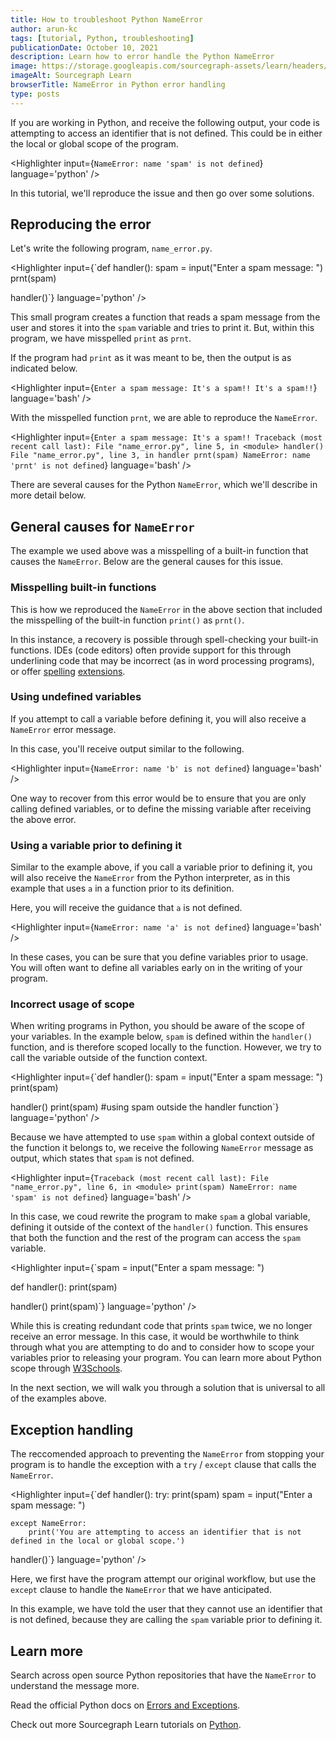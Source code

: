 ```yaml
---
title: How to troubleshoot Python NameError
author: arun-kc
tags: [tutorial, Python, troubleshooting]
publicationDate: October 10, 2021
description: Learn how to error handle the Python NameError
image: https://storage.googleapis.com/sourcegraph-assets/learn/headers/sourcegraph-learn-header.png
imageAlt: Sourcegraph Learn
browserTitle: NameError in Python error handling
type: posts
---
```


If you are working in Python, and receive the following output, your code is attempting to access an identifier that is not defined. This could be in either the local or global scope of the program.

<Highlighter
input={`NameError: name 'spam' is not defined`}
language='python'
/>

In this tutorial, we'll reproduce the issue and then go over some solutions.

## Reproducing the error

Let's write the following program, `name_error.py`. 

<Highlighter
input={`def handler():
    spam = input("Enter a spam message: ")
    prnt(spam)
   
handler()`}
language='python'
/>

This small program creates a function that reads a spam message from the user and stores it into the `spam` variable and tries to print it. But, within this program, we have misspelled `print` as `prnt`.

If the program had `print` as it was meant to be, then the output is as indicated below.

<Highlighter
input={`Enter a spam message: It's a spam!!
It's a spam!!`}
language='bash'
/>

With the misspelled function `prnt`, we are able to reproduce the `NameError`.

<Highlighter
input={`Enter a spam message: It's a spam!!
Traceback (most recent call last):
  File "name_error.py", line 5, in <module>
    handler()
  File "name_error.py", line 3, in handler
    prnt(spam)
NameError: name 'prnt' is not defined`}
language='bash'
/>

There are several causes for the Python `NameError`, which we'll describe in more detail below.

## General causes for `NameError`

The example we used above was a misspelling of a built-in function that causes the `NameError`. Below are the general causes for this issue.

### Misspelling built-in functions

This is how we reproduced the `NameError` in the above section that included the misspelling of the built-in function `print()` as `prnt()`. 

In this instance, a recovery is possible through spell-checking your built-in functions. IDEs (code editors) often provide support for this through underlining code that may be incorrect (as in word processing programs), or offer [spelling](https://marketplace.visualstudio.com/items?itemName=streetsidesoftware.code-spell-checker) [extensions](https://marketplace.visualstudio.com/items?itemName=ban.spellright).

### Using undefined variables

If you attempt to call a variable before defining it, you will also receive a `NameError` error message. 

<Highlighter
input='a = 10
print(b)'
language='python'
/>

In this case, you'll receive output similar to the following.

<Highlighter
input={`NameError: name 'b' is not defined`}
language='bash'
/>

One way to recover from this error would be to ensure that you are only calling defined variables, or to define the missing variable after receiving the above error. 

### Using a variable prior to defining it

Similar to the example above, if you call a variable prior to defining it, you will also receive the `NameError` from the Python interpreter, as in this example that uses `a` in a function prior to its definition. 

<Highlighter
input='print(a)
a = 10'
language='python'
/>

Here, you will receive the guidance that `a` is not defined. 


<Highlighter
input={`NameError: name 'a' is not defined`}
language='bash'
/>

In these cases, you can be sure that you define variables prior to usage. You will often want to define all variables early on in the writing of your program.

### Incorrect usage of scope

When writing programs in Python, you should be aware of the scope of your variables. In the example below, `spam` is defined within the `handler()` function, and is therefore scoped locally to the function. However, we try to call the variable outside of the function context. 

<Highlighter
input={`def handler():
    spam = input("Enter a spam message: ")
    print(spam)
  
handler()
print(spam) #using spam outside the handler function`}
language='python'
/>

Because we have attempted to use `spam` within a global context outside of the function it belongs to, we receive the following `NameError` message as output, which states that `spam` is not defined.

<Highlighter
input={`Traceback (most recent call last):
  File "name_error.py", line 6, in <module>
    print(spam)
NameError: name 'spam' is not defined`}
language='bash'
/>

In this case, we coud rewrite the program to make `spam` a global variable, defining it outside of the context of the `handler()` function. This ensures that both the function and the rest of the program can access the `spam` variable.

<Highlighter
input={`spam = input("Enter a spam message: ")
   
def handler():
    print(spam)
   
handler()
print(spam)`}
language='python'
/>

While this is creating redundant code that prints `spam` twice, we no longer receive an error message. In this case, it would be worthwhile to think through what you are attempting to do and to consider how to scope your variables prior to releasing your program. You can learn more about Python scope through [W3Schools](https://www.w3schools.com/python/python_scope.asp).

In the next section, we will walk you through a solution that is universal to all of the examples above. 

## Exception handling

The reccomended approach to preventing the `NameError` from stopping your program is to handle the exception with a `try` / `except` clause that calls the `NameError`.

<Highlighter
input={`def handler():
    try:
        print(spam)
        spam = input("Enter a spam message: ")
      
    except NameError:
        print('You are attempting to access an identifier that is not defined in the local or global scope.')
  
handler()`}
language='python'
/>

Here, we first have the program attempt our original workflow, but use the `except` clause to handle the `NameError` that we have anticipated. 

<Highlighter
input='You are attempting to access an identifier that is not defined in the local or global scope.'
language='bash'
/>

In this example, we have told the user that they cannot use an identifier that is not defined, because they are calling the `spam` variable prior to defining it.

## Learn more

Search across open source Python repositories that have the `NameError` to understand the message more.

<SourcegraphSearch query="NameError lang:python" patternType="literal"/>

Read the official Python docs on [Errors and Exceptions](https://docs.python.org/3/tutorial/errors.html).

Check out more Sourcegraph Learn tutorials on [Python](https://learn.sourcegraph.com/tags/python).